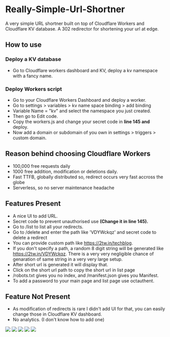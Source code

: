 # Really-Simple-Url-Shortner
A very simple URL shortner built on top of Cloudflare Workers and Cloudflare KV database. A 302 redirector for shortening your url at edge.
## How to use
### Deploy a KV database
* Go to Cloudflare workers dashboard and KV, deploy a kv namespace with a fancy name.
### Deploy Workers script
* Go to your Cloudflare Workers Dashboard and deploy a worker.
* Go to settings > variables > kv name space binding > add binding
* Variable Name = "kv" and select the namespace you just created.
* Then go to Edit code.
* Copy the workers.js and change your secret code in **line 145 and** deploy.
* Now add a domain or subdomain of you own in settings > triggers > custom domain.

## Reason behind choosing Cloudflare Workers
* 100,000 free requests daily
* 1000 free addition, modification or deletions daily.
* Fast TTFB, globally distributed so, redirect occurs very fast accross the globe
* Serverless, so no server maintenance headache

## Features Present
* A nice UI to add URL.
* Secret code to prevent unauthorised use **(Change it in line 145).**
* Go to /list to list all your redirects.
* Go to /delete and enter the path like 'VDYWckqz' and secret code to delete a redirect
* You can provide custom path like https://2tw.in/techblog.
* If you don't specify a path, a random 8 digit string will be generated like https://2tw.in/VDYWckqz. There is a very very negligible chance of genaration of same string in a very very large setup.
* After short url is generated it will display that.
* Click on the short url path to copy the short url in list page
* /robots.txt gives you no index, and /manifest.json gives you Manifest.
* To add a password to your main page and list page use octauthent.

## Feature Not Present
* As modification of redirects is rare I didn't add UI for that, you can easily change those in Cloudflare KV dashboard.
* No analytics. (I don't know how to add one)

![](https://github.com/drshounak/Really-Simple-Url-Shortner-with-cloudflare-workers/blob/main/images/Screenshot%202024-04-03%20145409.png)
![](https://github.com/drshounak/Really-Simple-Url-Shortner-with-cloudflare-workers/blob/main/images/Screenshot%202024-04-03%20145449.png)
![](https://github.com/drshounak/Really-Simple-Url-Shortner-with-cloudflare-workers/blob/main/images/Screenshot%202024-04-03%20145522.png)
![](https://github.com/drshounak/Really-Simple-Url-Shortner-with-cloudflare-workers/blob/main/images/Screenshot%202024-04-03%20145613.png)
![](https://github.com/drshounak/Really-Simple-Url-Shortner-with-cloudflare-workers/blob/main/images/Screenshot%202024-04-03%20145644.png)



